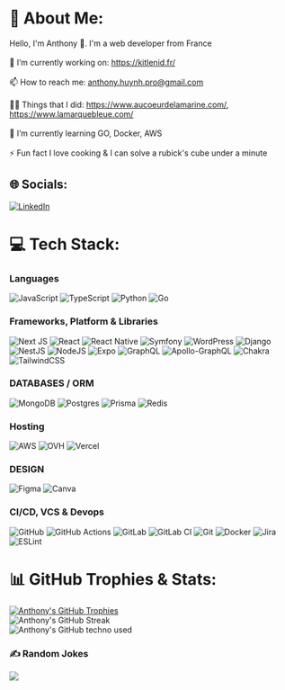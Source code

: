 # 💫 About Me:
Hello, I'm Anthony 👋. I'm a web developer from France<br><br>🔭 I’m currently working on: https://kitlenid.fr/<br><br>📫 How to reach me: anthony.huynh.pro@gmail.com<br><br>👨‍💻 Things that I did: https://www.aucoeurdelamarine.com/, https://www.lamarquebleue.com/<br><br>🌱 I’m currently learning GO, Docker, AWS<br><br>⚡ Fun fact I love cooking & I can solve a rubick's cube under a minute


## 🌐 Socials:
[![LinkedIn](https://img.shields.io/badge/LinkedIn-%230077B5.svg?logo=linkedin&logoColor=white)](https://www.linkedin.com/in/anthony--huynh/)
# 💻 Tech Stack:
### Languages
![JavaScript](https://img.shields.io/badge/javascript-%23323330.svg?style=flat&logo=javascript&logoColor=%23F7DF1E) ![TypeScript](https://img.shields.io/badge/typescript-%23007ACC.svg?style=flat&logo=typescript&logoColor=white) ![Python](https://img.shields.io/badge/python-3670A0?style=flat&logo=python&logoColor=ffdd54) ![Go](https://img.shields.io/badge/go-%2300ADD8.svg?style=flat&logo=go&logoColor=white)

### Frameworks, Platform & Libraries
![Next JS](https://img.shields.io/badge/Next-black?style=flat&logo=next.js&logoColor=white) ![React](https://img.shields.io/badge/react-%2320232a.svg?style=flat&logo=react&logoColor=%2361DAFB) ![React Native](https://img.shields.io/badge/react_native-%2320232a.svg?style=flat&logo=react&logoColor=%2361DAFB) ![Symfony](https://img.shields.io/badge/symfony-%23000000.svg?style=flat&logo=symfony&logoColor=white) ![WordPress](https://img.shields.io/badge/WordPress-%23117AC9.svg?style=flat&logo=WordPress&logoColor=white) ![Django](https://img.shields.io/badge/django-%23092E20.svg?style=flat&logo=django&logoColor=white) ![NestJS](https://img.shields.io/badge/nestjs-%23E0234E.svg?style=flat&logo=nestjs&logoColor=white) ![NodeJS](https://img.shields.io/badge/node.js-6DA55F?style=flat&logo=node.js&logoColor=white) ![Expo](https://img.shields.io/badge/expo-1C1E24?style=flat&logo=expo&logoColor=#D04A37) ![GraphQL](https://img.shields.io/badge/-GraphQL-E10098?style=flat&logo=graphql&logoColor=white) ![Apollo-GraphQL](https://img.shields.io/badge/-ApolloGraphQL-311C87?style=flat&logo=apollo-graphql) ![Chakra](https://img.shields.io/badge/chakra-%234ED1C5.svg?style=flat&logo=chakraui&logoColor=white) ![TailwindCSS](https://img.shields.io/badge/tailwindcss-%2338B2AC.svg?style=flat&logo=tailwind-css&logoColor=white)

### DATABASES / ORM
![MongoDB](https://img.shields.io/badge/MongoDB-%234ea94b.svg?style=flat&logo=mongodb&logoColor=white) ![Postgres](https://img.shields.io/badge/postgres-%23316192.svg?style=flat&logo=postgresql&logoColor=white) ![Prisma](https://img.shields.io/badge/Prisma-3982CE?style=flat&logo=Prisma&logoColor=white) ![Redis](https://img.shields.io/badge/redis-%23DD0031.svg?style=flat&logo=redis&logoColor=white) 

### Hosting
![AWS](https://img.shields.io/badge/AWS-%23FF9900.svg?style=flat&logo=amazon-aws&logoColor=white) ![OVH](https://img.shields.io/badge/ovh-%23123F6D.svg?style=flat&logo=ovh&logoColor=#123F6D) ![Vercel](https://img.shields.io/badge/vercel-%23000000.svg?style=flat&logo=vercel&logoColor=white)

### DESIGN
 ![Figma](https://img.shields.io/badge/figma-%23F24E1E.svg?style=flat&logo=figma&logoColor=white) ![Canva](https://img.shields.io/badge/Canva-%2300C4CC.svg?style=flat&logo=Canva&logoColor=white)

### CI/CD, VCS & Devops

![GitHub](https://img.shields.io/badge/github-%23121011.svg?style=flat&logo=github&logoColor=white) ![GitHub Actions](https://img.shields.io/badge/github%20actions-%232671E5.svg?style=flat&logo=githubactions&logoColor=white) ![GitLab](https://img.shields.io/badge/gitlab-%23181717.svg?style=flat&logo=gitlab&logoColor=white) ![GitLab CI](https://img.shields.io/badge/gitlab%20CI-%23181717.svg?style=flat&logo=gitlab&logoColor=white) ![Git](https://img.shields.io/badge/git-%23F05033.svg?style=flat&logo=git&logoColor=white) ![Docker](https://img.shields.io/badge/docker-%230db7ed.svg?style=flat&logo=docker&logoColor=white) ![Jira](https://img.shields.io/badge/jira-%230A0FFF.svg?style=flat&logo=jira&logoColor=white) ![ESLint](https://img.shields.io/badge/ESLint-4B3263?style=flat&logo=eslint&logoColor=white) 

# 📊 GitHub Trophies & Stats:
[![Anthony's GitHub Trophies](https://github-profile-trophy.vercel.app/?username=Muugen&theme=darkhub&title=MultiLanguage,Commits,Experience,PullRequest,Stars,Repositories,Issues)](https://github.com/ryo-ma/github-profile-trophy)</br>
![Anthony's GitHub Streak](http://github-readme-streak-stats-ruddy-two.vercel.app/?user=Muugen&theme=aura-dark)</br>
![Anthony's GitHub techno used ](https://github-readme-stats-zeta-sand-15.vercel.app/api/top-langs/?username=muugen&theme=aura_dark&hide_border=false&include_all_commits=false&count_private=true&layout=compact)

### ✍️ Random Jokes
![](https://readme-jokes.vercel.app/api?theme=tokyonight)
